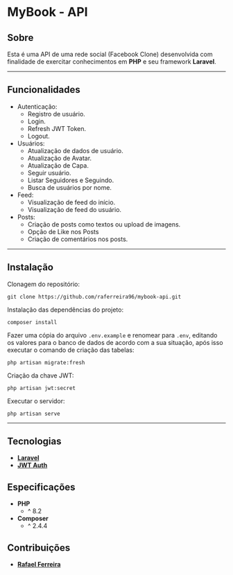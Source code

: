 # MyBook - API

## Sobre

Esta é uma API de uma rede social (Facebook Clone) desenvolvida com finalidade de exercitar conhecimentos em **PHP** e seu framework **Laravel**.

---

## Funcionalidades

- Autenticação:
    - Registro de usuário.
    - Login.
    - Refresh JWT Token.
    - Logout.
- Usuários:
    - Atualização de dados de usuário.
    - Atualização de Avatar.
    - Atualização de Capa.
    - Seguir usuário.
    - Listar Seguidores e Seguindo.
    - Busca de usuários por nome.
- Feed:
    - Visualização de feed do início.
    - Visualização de feed do usuário.
- Posts:
    - Criação de posts como textos ou upload de imagens.
    - Opção de Like nos Posts
    - Criação de comentários nos posts.

---

## Instalação

Clonagem do repositório:

```git clone https://github.com/raferreira96/mybook-api.git```

Instalação das dependências do projeto:

```composer install```

Fazer uma cópia do arquivo `.env.example` e renomear para `.env`, editando os valores para o banco de dados de acordo com a sua situação, após isso executar o comando de criação das tabelas:

```php artisan migrate:fresh```

Criação da chave JWT:

```php artisan jwt:secret```

Executar o servidor:

```php artisan serve```

---

## Tecnologias

- **[Laravel](https://laravel.com/)**
- **[JWT Auth](https://github.com/PHP-Open-Source-Saver/jwt-auth)**

## Especificações

- **PHP**
    - ^ 8.2
- **Composer**
    - ^ 2.4.4

## Contribuições
- **[Rafael Ferreira](https://github.com/raferreira96)**